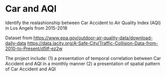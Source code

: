 # Car and AQI
Identify the realashionship between Car Accident to Air Quality Index (AQI) in Los Angels from 2015-2018

Dataset from 
https://www.epa.gov/outdoor-air-quality-data/download-daily-data
https://data.lacity.org/A-Safe-City/Traffic-Collision-Data-from-2010-to-Present/d5tf-ez2w

The project include:
(1) a presentation of temporal correlation between Car Accident and AQI in a monthly manner
(2) a presentation of spatial pattern of Car Accident and AQI
 
